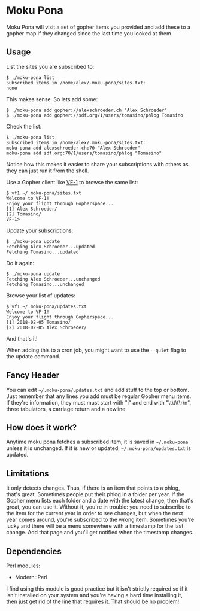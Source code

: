 # Moku Pona

Moku Pona will visit a set of gopher items you provided and add these
to a gopher map if they changed since the last time you looked at
them.

## Usage

List the sites you are subscribed to:

```
$ ./moku-pona list
Subscribed items in /home/alex/.moku-pona/sites.txt:
none
```

This makes sense. So lets add some:

```
$ ./moku-pona add gopher://alexschroeder.ch "Alex Schroeder"
$ ./moku-pona add gopher://sdf.org/1/users/tomasino/phlog Tomasino
```

Check the list:

```
$ ./moku-pona list
Subscribed items in /home/alex/.moku-pona/sites.txt:
moku-pona add alexschroeder.ch:70 "Alex Schroeder"
moku-pona add sdf.org:70/1/users/tomasino/phlog "Tomasino"
```

Notice how this makes it easier to share your subscriptions with
others as they can just run it from the shell.

Use a Gopher client like [VF-1](https://github.com/solderpunk/VF-1) to
browse the same list:

```
$ vf1 ~/.moku-pona/sites.txt 
Welcome to VF-1!
Enjoy your flight through Gopherspace...
[1] Alex Schroeder/
[2] Tomasino/
VF-1> 
```

Update your subscriptions:

```
$ ./moku-pona update
Fetching Alex Schroeder...updated
Fetching Tomasino...updated
```

Do it again:

```
$ ./moku-pona update
Fetching Alex Schroeder...unchanged
Fetching Tomasino...unchanged
```

Browse your list of updates:

```
$ vf1 ~/.moku-pona/updates.txt 
Welcome to VF-1!
Enjoy your flight through Gopherspace...
[1] 2018-02-05 Tomasino/
[2] 2018-02-05 Alex Schroeder/
```

And that's it!

When adding this to a cron job, you might want to use the `--quiet`
flag to the update command.

## Fancy Header

You can edit `~/.moku-pona/updates.txt` and add stuff to the top or
bottom. Just remember that any lines you add must be regular Gopher
menu items. If they're information, they must must start with "i" and
end with "\t\t\t\r\n", three tabulators, a carriage return and a
newline.

## How does it work?

Anytime moku pona fetches a subscribed item, it is saved in
`~/.moku-pona` unless it is unchanged. If it is new or updated,
`~/.moku-pona/updates.txt` is updated.

## Limitations

It only detects changes. Thus, if there is an item that points to a
phlog, that's great. Sometimes people put their phlog in a folder per
year. If the Gopher menu lists each folder and a date with the latest
change, then that's great, you can use it. Without it, you're in
trouble: you need to subscribe to the item for the current year in
order to see changes, but when the next year comes around, you're
subscribed to the wrong item. Sometimes you're lucky and there will be
a menu somewhere with a timestamp for the last change. Add that page
and you'll get notified when the timestamp changes.

## Dependencies

Perl modules:

* Modern::Perl

I find using this module is good practice but it isn't strictly
required so if it isn't installed on your system and you're having a
hard time installing it, then just get rid of the line that requires
it. That should be no problem!
